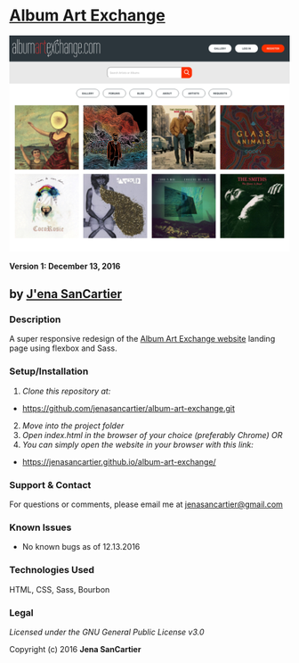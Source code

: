 # [Album Art Exchange](https://jenasancartier.github.io/album-art-exchange/)
![project screenshot](/img/screenshot.png)

__Version 1: December 13, 2016__
## by [J'ena SanCartier](https://github.com/jenasancartier)

### Description
A super responsive redesign of the [Album Art Exchange website](/img/albumpage.png) landing page using flexbox and Sass.


### Setup/Installation
1. _Clone this repository at:_
  * https://github.com/jenasancartier/album-art-exchange.git
2. _Move into the project folder_
3. _Open index.html in the browser of your choice (preferably Chrome) OR_
4. _You can simply open the website in your browser with this link:_
  * https://jenasancartier.github.io/album-art-exchange/

### Support & Contact
For questions or comments, please email me at [jenasancartier@gmail.com](mailto:jenasancartier@gmail.com)

### Known Issues
* No known bugs as of 12.13.2016

### Technologies Used
HTML, CSS, Sass, Bourbon

### Legal
*Licensed under the GNU General Public License v3.0*

Copyright (c) 2016 **Jena SanCartier**
